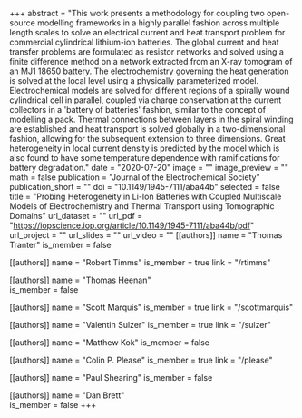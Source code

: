+++
abstract = "This work presents a methodology for coupling two open-source modelling frameworks in a highly parallel fashion across multiple length scales to solve an electrical current and heat transport problem for commercial cylindrical lithium-ion batteries. The global current and heat transfer problems are formulated as resistor networks and solved using a finite difference method on a network extracted from an X-ray tomogram of an MJ1 18650 battery. The electrochemistry governing the heat generation is solved at the local level using a physically parameterized model. Electrochemical models are solved for different regions of a spirally wound cylindrical cell in parallel, coupled via charge conservation at the current collectors in a 'battery of batteries' fashion, similar to the concept of modelling a pack. Thermal connections between layers in the spiral winding are established and heat transport is solved globally in a two-dimensional fashion, allowing for the subsequent extension to three dimensions. Great heterogeneity in local current density is predicted by the model which is also found to have some temperature dependence with ramifications for battery degradation."
date = "2020-07-20"
image = ""
image_preview = ""
math = false
publication = "Journal of the Electrochemical Society"
publication_short = ""
doi = "10.1149/1945-7111/aba44b"
selected = false
title = "Probing Heterogeneity in Li-Ion Batteries with Coupled Multiscale Models of Electrochemistry and Thermal Transport using Tomographic Domains"
url_dataset = ""
url_pdf = "https://iopscience.iop.org/article/10.1149/1945-7111/aba44b/pdf"
url_project = ""
url_slides = ""
url_video = ""
[[authors]]
    name = "Thomas Tranter"
    is_member = false

[[authors]]
    name = "Robert Timms"
    is_member = true
    link = "/rtimms"

[[authors]]
    name = "Thomas Heenan"    
    is_member = false

[[authors]]
    name = "Scott Marquis"
    is_member = true
    link = "/scottmarquis"

[[authors]]
    name = "Valentin Sulzer"
    is_member = true
    link = "/sulzer"

[[authors]]
    name = "Matthew Kok"
    is_member = false

[[authors]]
    name = "Colin P. Please"
    is_member = true
    link = "/please"

[[authors]]
    name = "Paul Shearing"
    is_member = false

[[authors]]
    name = "Dan Brett"            
    is_member = false
+++

